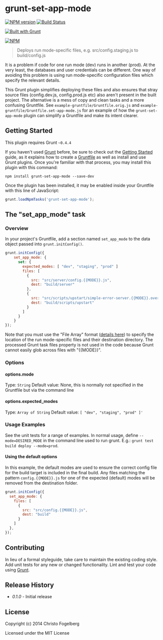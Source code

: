 # grunt-set-app-mode

[![NPM version](https://badge.fury.io/js/grunt-set-app-mode.svg)](http://badge.fury.io/js/grunt-set-app-mode)
[![Build Status](https://travis-ci.org/cfogelberg/grunt-set-app-mode.svg?branch=master)](https://travis-ci.org/cfogelberg/grunt-set-app-mode)

[![Built with Grunt](https://cdn.gruntjs.com/builtwith.png)](http://gruntjs.com/)

[![NPM](https://nodei.co/npm/grunt-set-app-mode.png?downloads=true&stars=true)](https://nodei.co/npm/grunt-set-app-mode/)

> Deploys run mode-specific files, e.g. src/config.staging.js to build/config.js

It is a problem if code for one run mode (dev) runs in another (prod). At the very least, the databases and user credentials can be different. One way of avoiding this problem is using run mode-specific configuration files which specify the relevant details.

This Grunt plugin simplifies deploying these files and also ensures that stray source files (config.dev.js, config.prod.js etc) also aren't present in the built project. The alternative is a mess of copy and clean tasks and a more confusing Gruntfile. See `example-gruntfile/Gruntfile.orig.js` and `example-gruntfile/Gruntfile.set-app-mode.js` for an example of how the `grunt-set-app-mode` plugin can simplify a Gruntfile and make its intent clearer.


## Getting Started

This plugin requires Grunt `~0.4.4`

If you haven't used [Grunt](http://gruntjs.com/) before, be sure to check out the [Getting Started](http://gruntjs.com/getting-started) guide, as it explains how to create a [Gruntfile](http://gruntjs.com/sample-gruntfile) as well as install and use Grunt plugins. Once you're familiar with that process, you may install this plugin with this command:

```shell
npm install grunt-set-app-mode --save-dev
```

Once the plugin has been installed, it may be enabled inside your Gruntfile with this line of JavaScript:

```js
grunt.loadNpmTasks('grunt-set-app-mode');
```


## The "set_app_mode" task

### Overview
In your project's Gruntfile, add a section named `set_app_mode` to the data object passed into `grunt.initConfig()`.

```js
grunt.initConfig({
    set_app_mode: {
      set: {
        expected_modes: [ "dev", "staging", "prod" ]
        files: [
          {
            src: "src/server/config.{{MODE}}.js",
            dest: "build/server"
          },
          {
            src: "src/scripts/upstart/simple-error-server.{{MODE}}.override",
            dest: "build/scripts/upstart"
          }
        ]
      }
    }
});
```

Note that you must use the "File Array" format ([details here](http://gruntjs.com/configuring-tasks#files-array-format)) to specify the location of the run mode-specific files and their destination directory. The processed Grunt task files property is not used in the code because Grunt cannot easily glob across files with "{{MODE}}".

### Options

#### options.mode
Type: `String`
Default value: None, this is normally not specified in the Gruntfile but via the command line

#### options.expected_modes
Type: `Array of String`
Default value: `[ "dev", "staging", "prod" ]'`

### Usage Examples

See the unit tests for a range of examples. In normal usage, define `--mode=DESIRED_MODE` in the command line used to run grunt. E.g.: `grunt test build deploy --mode=prod`.

#### Using the default options

In this example, the default modes are used to ensure the correct config file for the build target is included in the final build. Any files matching the pattern `config.{{MODE}}.js` for one of the expected (default) modes will be removed from the destination folder.

```js
grunt.initConfig({
  set_app_mode: {
    files: [
      {
        src: "src/config.{{MODE}}.js",
        dest: "build"
      }
    ]
  },
});
```


## Contributing


In lieu of a formal styleguide, take care to maintain the existing coding style. Add unit tests for any new or changed functionality. Lint and test your code using [Grunt](http://gruntjs.com/).


## Release History
- _0.1.0_ - Initial release

## License

Copyright (c) 2014 Christo Fogelberg

Licensed under the MIT License
